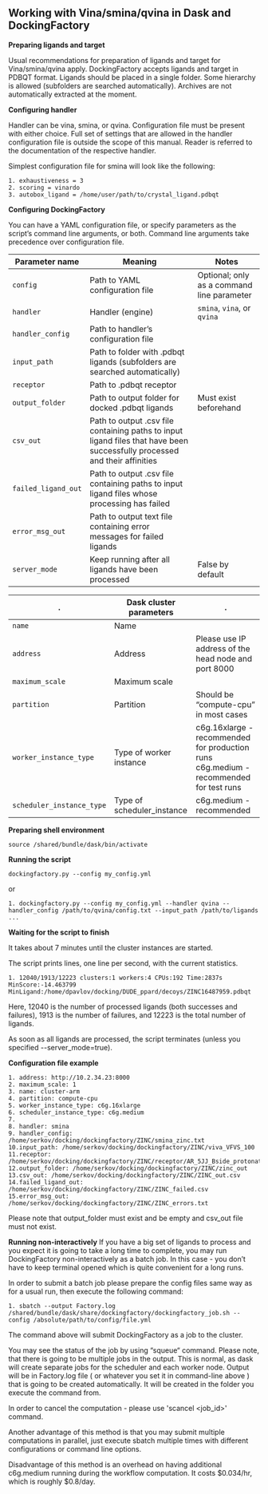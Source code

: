 ## Working with Vina/smina/qvina in Dask and DockingFactory
**Preparing ligands and target**

Usual recommendations for preparation of ligands and target for Vina/smina/qvina apply. DockingFactory accepts ligands and target in PDBQT format. Ligands should be placed in a single folder. Some hierarchy is allowed (subfolders are searched automatically). Archives are not automatically extracted at the moment.

**Configuring handler**

Handler can be vina, smina, or qvina. Configuration file must be present with either choice. Full set of settings that are allowed in the handler configuration file is outside the scope of this manual. Reader is referred to the documentation of the respective handler.

Simplest configuration file for smina will look like the following:
```
1. exhaustiveness = 3
2. scoring = vinardo
3. autobox_ligand = /home/user/path/to/crystal_ligand.pdbqt
```
**Configuring DockingFactory**

You can have a YAML configuration file, or specify parameters as the script’s command line arguments, or both. Command line arguments take precedence over configuration file.

 **Parameter name**| **Meaning** | **Notes**
 ----------------- | ----------- | ---------
 ```config```      |Path to YAML configuration file  |Optional; only as a command line parameter
 ```handler```     |Handler (engine)|```smina```, ```vina```, or ```qvina```
 ```handler_config```|Path to handler’s configuration file|
 ```input_path```  |Path to folder with .pdbqt ligands (subfolders are searched automatically)|
 ```receptor```    |Path to .pdbqt receptor|             
 ```output_folder```| Path to output folder for docked .pdbqt ligands| Must exist beforehand         
 ```csv_out``` |Path to output .csv file containing paths to input ligand files that have been successfully processed and their affinities|             
 ```failed_ligand_out```|Path to output .csv file containing paths to input ligand files whose processing has failed|             
 ```error_msg_out```|Path to output text file containing error messages for failed ligands|   
 ```server_mode```|Keep running after all ligands have been processed | False by default
          
  .|   **Dask cluster parameters**  | .
----------------- | -------------- | -------------------
 ```name```   |Name|
 ```address```   |Address|Please use IP address of the head node and port 8000
 ```maximum_scale```   |Maximum scale|
 ```partition```   |Partition|Should be “compute-cpu” in most cases
 ```worker_instance_type```   |Type of worker instance|c6g.16xlarge - recommended for production runs c6g.medium - recommended for test runs
 ```scheduler_instance_type```  |Type of scheduler_instance|c6g.medium - recommended

**Preparing shell environment**
```
source /shared/bundle/dask/bin/activate
```
**Running the script**
```
dockingfactory.py --config my_config.yml
```
or
```
1. dockingfactory.py --config my_config.yml --handler qvina --handler_config /path/to/qvina/config.txt --input_path /path/to/ligands ...
```
**Waiting for the script to finish**

It takes about 7 minutes until the cluster instances are started.

The script prints lines, one line per second, with the current statistics.
```
1. 12040/1913/12223 clusters:1 workers:4 CPUs:192 Time:2837s MinScore:-14.463799 MinLigand:/home/dpavlov/docking/DUDE_ppard/decoys/ZINC16487959.pdbqt
```
Here, 12040 is the number of processed ligands (both successes and failures), 1913 is the number of failures, and 12223 is the total number of ligands.

As soon as all ligands are processed, the script terminates (unless you specified --server_mode=true).

**Configuration file example**
```
1. address: http://10.2.34.23:8000
2. maximum_scale: 1
3. name: cluster-arm
4. partition: compute-cpu
5. worker_instance_type: c6g.16xlarge
6. scheduler_instance_type: c6g.medium
7.
8. handler: smina
9. handler_config: /home/serkov/docking/dockingfactory/ZINC/smina_zinc.txt
10.input_path: /home/serkov/docking/dockingfactory/ZINC/viva_VFVS_100
11.receptor: /home/serkov/docking/dockingfactory/ZINC/receptor/AR_5JJ_Bside_protonated.pdbqt
12.output_folder: /home/serkov/docking/dockingfactory/ZINC/zinc_out
13.csv_out: /home/serkov/docking/dockingfactory/ZINC/ZINC_out.csv
14.failed_ligand_out: /home/serkov/docking/dockingfactory/ZINC/ZINC_failed.csv
15.error_msg_out: /home/serkov/docking/dockingfactory/ZINC/ZINC_errors.txt
```
Please note that output_folder must exist and be empty and csv_out file must not exist. 

**Running non-interactively** 
If you have a big set of ligands to process and you expect it is going to take a long time to complete, you may run DockingFactory non-interactively as a batch job. In this case - you don’t have to keep terminal opened which is quite convenient for a long runs.

In order to submit a batch job please prepare the config files same way as for a usual run, then execute the following command:
```
1. sbatch --output Factory.log /shared/bundle/dask/share/dockingfactory/dockingfactory_job.sh --config /absolute/path/to/config/file.yml
```
The command above will submit DockingFactory as a job to the cluster. 

You may see the status of the job by using “squeue“ command. Please note, that there is going to be multiple jobs in the output. This is normal, as dask will create separate jobs for the scheduler and each worker node. Output will be in Factory.log file ( or whatever you set it in command-line above ) that is going to be created automatically. It will be created in the folder you execute the command from.

In order to cancel the computation - please use 'scancel <job_id>' command.

Another advantage of this method is that you may submit multiple computations in parallel, just execute sbatch multiple times with different configurations or command line options.

Disadvantage of this method is an overhead on having additional c6g.medium running during the workflow computation. It costs $0.034/hr, which is roughly $0.8/day. 
